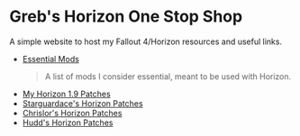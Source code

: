 # Greb's Horizon One Stop Shop

A simple website to host my Fallout 4/Horizon resources and useful links.

- [Essential Mods](./essentials.html)
  > A list of mods I consider essential, meant to be used with Horizon.
- [My Horizon 1.9 Patches](https://www.nexusmods.com/fallout4/mods/69033)
- [Starguardace's Horizon Patches](https://www.nexusmods.com/fallout4/mods/69041)
- [Chrislor's Horizon Patches](https://www.nexusmods.com/fallout4/mods/69123)
- [Hudd's Horizon Patches](https://www.nexusmods.com/fallout4/mods/70139)